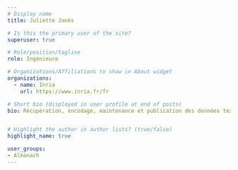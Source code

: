```yaml
---
# Display name
title: Juliette Janès

# Is this the primary user of the site?
superuser: true

# Role/position/tagline
role: Ingénieure

# Organizations/Affiliations to show in About widget
organizations:
  - name: Inria
    url: https://www.inria.fr/fr

# Short bio (displayed in user profile at end of posts)
bio: Récupération, encodage, maintenance et publication des données textuels en français et langues de France


# Highlight the author in author lists? (true/false)
highlight_name: true

user_groups:
- Almanach
---
```

